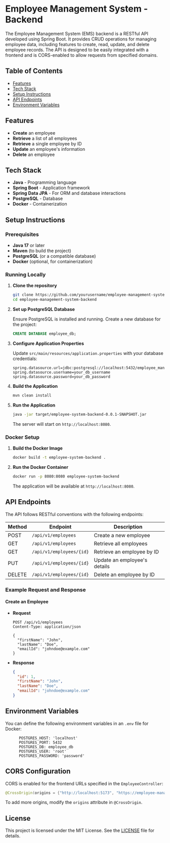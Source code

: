# Employee Management System - Backend

The Employee Management System (EMS) backend is a RESTful API developed using Spring Boot. It provides CRUD operations for managing employee data, including features to create, read, update, and delete employee records. The API is designed to be easily integrated with a frontend and is CORS-enabled to allow requests from specified domains.

## Table of Contents

- [Features](#features)
- [Tech Stack](#tech-stack)
- [Setup Instructions](#setup-instructions)
- [API Endpoints](#api-endpoints)
- [Environment Variables](#environment-variables)

## Features

- **Create** an employee
- **Retrieve** a list of all employees
- **Retrieve** a single employee by ID
- **Update** an employee's information
- **Delete** an employee

## Tech Stack

- **Java** - Programming language
- **Spring Boot** - Application framework
- **Spring Data JPA** - For ORM and database interactions
- **PostgreSQL** - Database
- **Docker** - Containerization

## Setup Instructions

### Prerequisites

- **Java 17** or later
- **Maven** (to build the project)
- **PostgreSQL** (or a compatible database)
- **Docker** (optional, for containerization)

### Running Locally

1. **Clone the repository**

   ```bash
   git clone https://github.com/yourusername/employee-management-system-backend.git
   cd employee-management-system-backend
   ```

2. **Set up PostgreSQL Database**

   Ensure PostgreSQL is installed and running. Create a new database for the project:

   ```sql
   CREATE DATABASE employee_db;
   ```

3. **Configure Application Properties**

   Update `src/main/resources/application.properties` with your database credentials:

   ```properties
   spring.datasource.url=jdbc:postgresql://localhost:5432/employee_management
   spring.datasource.username=your_db_username
   spring.datasource.password=your_db_password
   ```

4. **Build the Application**

   ```bash
   mvn clean install
   ```

5. **Run the Application**

   ```bash
   java -jar target/employee-system-backend-0.0.1-SNAPSHOT.jar
   ```

   The server will start on `http://localhost:8080`.

### Docker Setup

1. **Build the Docker Image**

   ```bash
   docker build -t employee-system-backend .
   ```

2. **Run the Docker Container**

   ```bash
   docker run -p 8080:8080 employee-system-backend
   ```

   The application will be available at `http://localhost:8080`.

## API Endpoints

The API follows RESTful conventions with the following endpoints:

| Method | Endpoint                 | Description                        |
|--------|---------------------------|------------------------------------|
| POST   | `/api/v1/employees`       | Create a new employee              |
| GET    | `/api/v1/employees`       | Retrieve all employees             |
| GET    | `/api/v1/employees/{id}`  | Retrieve an employee by ID         |
| PUT    | `/api/v1/employees/{id}`  | Update an employee's details       |
| DELETE | `/api/v1/employees/{id}`  | Delete an employee by ID           |

### Example Request and Response

#### Create an Employee

- **Request**

  ```http
  POST /api/v1/employees
  Content-Type: application/json

  {
    "firstName": "John",
    "lastName": "Doe",
    "emailId": "johndoe@example.com"
  }
  ```

- **Response**

  ```json
  {
    "id": 1,
    "firstName": "John",
    "lastName": "Doe",
    "emailId": "johndoe@example.com"
  }
  ```

## Environment Variables

You can define the following environment variables in an `.env` file for Docker:

```dotenv
      POSTGRES_HOST: 'localhost'
      POSTGRES_PORT: 5432
      POSTGRES_DB: employee_db
      POSTGRES_USER: 'root'
      POSTGRES_PASSWORD: 'password'
```

## CORS Configuration

CORS is enabled for the frontend URLs specified in the `EmployeeController`:

```java
@CrossOrigin(origins = {"http://localhost:5173", "https://employee-management-system-frontend-hazel.vercel.app/"})
```

To add more origins, modify the `origins` attribute in `@CrossOrigin`.

## License

This project is licensed under the MIT License. See the [LICENSE](LICENSE) file for details.